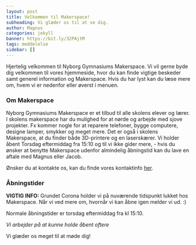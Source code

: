 ```yaml
---
layout: post
title: Velkommen til Makerspace!
subheading: Vi glæder os til at se dig.
author: Magnus
categories: jekyll
banner: https://bit.ly/32PAjtM
tags: meddelelse
sidebar: []
---
```


Hjertelig velkommen til Nyborg Gymnasiums Makerspace. Vi vil gerne byde dig velkommen til vores hjemmeside, hvor du kan finde vigtige beskeder samt generel information og Makerspace.
Hvis du har lyst kan du læse mere om, hvem vi er nedenfor eller øverst i menuen.

### Om Makerspace

Nyborg Gymnasiums Makerspace er et tilbud til alle skolens elever og lærer. I skolens makerspace har du mulighed for at nørde og arbejde med sjove projekter. Fx kommer nogle for at reparere telefoner, bygge computere, designe lamper, smykker og meget mere. Det er også i skolens Makerspace, at du finder både 3D-printere og en laserskærer. Vi holder åbent Torsdag eftermiddag fra 15:10 og til vi ikke gider mere, - hvis du ønsker at benytte Makerspace udenfor almindelig åbningstid kan du lave en aftale med Magnus eller Jacob.

Ønsker du at kontakte os, kan du finde vores kontaktinfo [her](https://ngmakerspace.github.io/about.html).

### Åbningstider

**VIGTIG INFO:** Grundet Corona holder vi på nuværende tidspunkt lukket hos Makerspace. Når vi ved mere om, hvornår vi kan åbne igen melder vi ud. :)

Normale åbningstider er torsdag eftermiddag fra kl 15:10.

*Vi arbejder på at kunne holde åbent oftere*



Vi glæder os meget til at møde dig!
